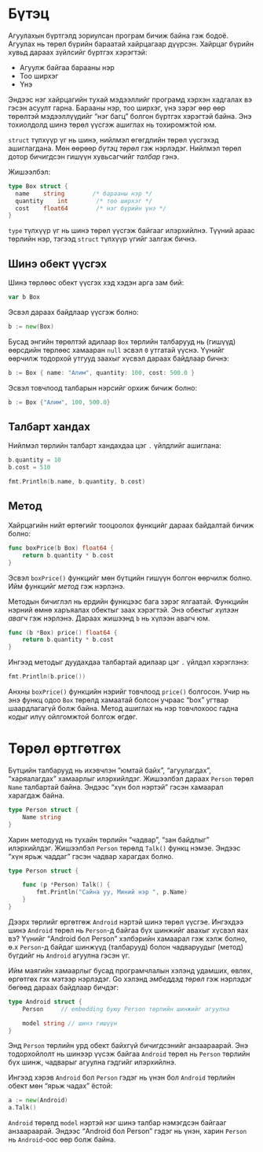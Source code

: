 # Бүтэц

Агуулахын бүртгэлд зориулсан програм бичиж байна гэж бодоё. Агуулах нь төрөл бүрийн бараатай хайрцагаар дүүрсэн. Хайрцаг бүрийн хувьд дараах зүйлсийг бүртгэх хэрэгтэй:

* Агуулж байгаа барааны нэр
* Тоо ширхэг
* Үнэ

Эндээс нэг хайрцагийн тухай мэдээллийг програмд хэрхэн хадгалах вэ гэсэн асуулт гарна. Барааны нэр, тоо ширхэг, үнэ зэрэг өөр өөр төрөлтэй мэдээллүүдийг “нэг багц” болгон бүртгэх хэрэгтэй байна. Энэ тохиолдолд шинэ төрөл үүсгэж ашиглах нь тохиромжтой юм.

`struct` түлхүүр үг нь шинэ, нийлмэл өгөгдлийн төрөл үүсгэхэд ашиглагдана. Мөн өөрөөр _бүтэц төрөл_ гэж нэрлэдэг. Нийлмэл төрөл дотор бичигдсэн гишүүн хувьсагчийг _талбар_ гэнэ.

Жишээлбэл:

```go
type Box struct {
  name    string        /* барааны нэр */
  quantity    int        /* тоо ширхэг */
  cost    float64        /* нэг бүрийн үнэ */
}
```

`type` түлхүүр үг нь шинэ төрөл үүсгэж байгааг илэрхийлнэ. Түүний араас төрлийн нэр, тэгээд `struct` түлхүүр үгийг залгаж бичнэ.

## Шинэ обект үүсгэх

Шинэ төрлөөс обект үүсгэх хэд хэдэн арга зам бий:

```go
var b Box
```

Эсвэл дараах байдлаар үүсгэж болно:

```go
b := new(Box)
```

Бусад энгийн төрөлтэй адилаар `Box` төрлийн талбарууд нь (гишүүд) өөрсдийн төрлөөс хамааран `null` эсвэл `0` утгатай үүснэ. Үүнийг өөрчилж тодорхой утгууд заахыг хүсвэл дараах байдлаар бичнэ:

```go
b := Box { name: "Алим", quantity: 100, cost: 500.0 }
```

Эсвэл товчлоод талбарын нэрсийг орхиж бичиж болно:

```go
b := Box {"Алим", 100, 500.0}
```

## Талбарт хандах

Нийлмэл төрлийн талбарт хандахдаа цэг `.` үйлдлийг ашиглана:

```go
b.quantity = 10
b.cost = 510

fmt.Println(b.name, b.quantity, b.cost)
```

## Метод

Хайрцагийн нийт өртөгийг тооцоолох функцийг дараах байдалтай бичиж болно:

```go
func boxPrice(b Box) float64 {
    return b.quantity * b.cost
}
```

Эсвэл `boxPrice()` функцийг мөн бүтцийн гишүүн болгон өөрчилж болно. Ийм функцийг _метод_ гэж нэрлэнэ.

Методын бичиглэл нь ердийн функцээс бага зэрэг ялгаатай. Функцийн нэрний өмнө харъяалах обектыг заах хэрэгтэй. Энэ обектыг _хүлээн авагч_ гэж нэрлэнэ. Дараах жишээнд `b`  нь хүлээн авагч юм.

```go
func (b *Box) price() float64 {
    return b.quantity * b.cost
}
```

Ингээд методыг дуудахдаа талбартай адилаар цэг `.` үйлдэл хэрэглэнэ:

```go
fmt.Println(b.price())
```

Анхны `boxPrice()` функцийн нэрийг товчлоод `price()` болгосон. Учир нь энэ функц одоо `Box` төрөлд хамаатай болсон учраас “box” угтвар шаардлагагүй болж байна. Метод ашиглах нь нэр товчлохоос гадна кодыг илүү ойлгомжтой болгож өгдөг.


# Төрөл өртгөтгөх

Бүтцийн талбарууд нь ихэвчлэн ”юмтай байх”, “агуулагдах”, “харяалагдах” хамаарлыг илэрхийлдэг. Жишээлбэл дараах `Person` төрөл `Name` талбартай байна. Эндээс “хүн бол нэртэй” гэсэн хамаарал харагдаж байна.

```go
type Person struct {
    Name string
}
```

Харин методууд нь тухайн төрлийн “чадвар”, “зан байдлыг” илэрхийлдэг. Жишээлбэл `Person` төрөлд `Talk()` функц нэмэе. Эндээс “хүн ярьж чаддаг” гэсэн чадвар харагдах болно.

```go
type Person struct {

    func (p *Person) Talk() {
        fmt.Println("Сайна уу, Миний нэр ", p.Name)
    }
}
```

Дээрх төрлийг өргөтгөж `Android` нэртэй шинэ төрөл үүсгэе. Ингэхдээ шинэ `Android` төрөл нь `Person`-д байгаа бүх шинжийг авахыг хүсвэл яах вэ?  Үүнийг “Android бол Person” хэлбэрийн хамаарал гэж хэлж болно, ө.х `Person`-д байдаг шинжүүд (талбарууд) болон чадваруудыг (метод) бүгдийг нь `Android` агуулна гэсэн үг.

Ийм маягийн хамаарлыг бусад програмчлалын хэлэнд удамших, өвлөх, өргөтгөх гэх мэтээр нэрлэдэг. Go хэлэнд _эмбеддэд төрөл_ гэж нэрлэдэг бөгөөд дараах байдлаар бичдэг:

```go
type Android struct {
    Person     // embedding буюу Person төрлийн шинжийг агуулна

    model string // шинэ гишүүн
}
```

Энд `Person` төрлийн урд обект байхгүй бичигдсэнийг анзаараарай. Энэ тодорхойлолт нь шинээр үүсэж байгаа `Android` төрөл нь `Person` төрлийн бүх шинж, чадварыг агуулна гэдгийг илэрхийлнэ.

Ингээд хэрэв `Android` бол `Person` гэдэг нь үнэн бол `Android` төрлийн обект мөн “ярьж чадах” ёстой:

```go
a := new(Android)
a.Talk()
```

`Android` төрөлд `model` нэртэй нэг шинэ талбар нэмэгдсэн байгааг анзаараарай. Эндээс “Android бол Person” гэдэг нь үнэн, харин `Person` нь `Android`-оос өөр болж байна.